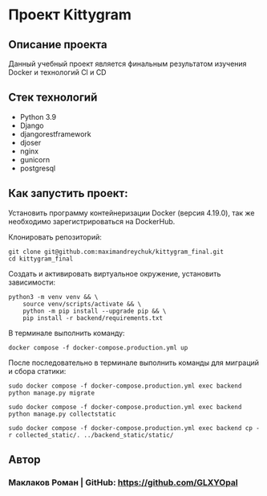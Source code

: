 #  Проект Kittygram

## Описание проекта

Данный учебный проект является финальным результатом изучения Docker и технологий Cl и CD

## Стек технологий

- Python 3.9
- Django
- djangorestframework 
- djoser
- nginx
- gunicorn
- postgresql


## Как запустить проект:
Установить программу контейнеризации Docker (версия 4.19.0), так же необходимо зарегистрироваться на DockerHub.

Клонировать репозиторий:
```
git clone git@github.com:maximandreychuk/kittygram_final.git
cd kittygram_final
```
Cоздать и активировать виртуальное окружение, установить зависимости:
```
python3 -m venv venv && \ 
    source venv/scripts/activate && \
    python -m pip install --upgrade pip && \
    pip install -r backend/requirements.txt
```

В терминале выполнить команду:
```
docker compose -f docker-compose.production.yml up
```
После последовательно в терминале выполнить команды для миграций и сбора статики:
```
sudo docker compose -f docker-compose.production.yml exec backend python manage.py migrate

sudo docker compose -f docker-compose.production.yml exec backend python manage.py collectstatic

sudo docker compose -f docker-compose.production.yml exec backend cp -r collected_static/. ../backend_static/static/
```

## Автор
### Маклаков Роман | GitHub: https://github.com/GLXYOpal